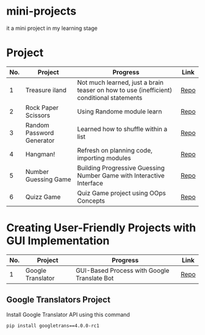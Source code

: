 # mini-projects
it a mini project in my learning stage 


# Project 
| No.  | Project                   | Progress                                                                                                              | Link                                                                                                                                                               |
|-----|---------------------------|-----------------------------------------------------------------------------------------------------------------------|--------------------------------------------------------------------------------------------------------------------------------------------------------------------|  
| 1  | Treasure iland  | Not much learned, just a brain teaser on how to use (inefficient) conditional statements                              | [Repo](https://github.com/Amit72777/mini-projects/blob/main/treasure_island.py)                                                |
| 2   | Rock Paper Scissors       | Using Randome module learn                                                                                           | [Repo](https://github.com/Amit72777/mini-projects/blob/main/rock_paper_sessior.py)                                  |
| 3   | Random Password Generator | Learned how to shuffle within a list                                                                                  | [Repo](https://github.com/Amit72777/mini-projects/blob/main/passsworld_gener)                                       |
| 4   | Hangman!                  | Refresh on planning code, importing modules                                                                           | [Repo](https://github.com/Amit72777/mini-projects/blob/main/hangman_game.py)|                                    
| 5  | Number Guessing Game      | Building Progressive Guessing Number Game with Interactive Interface | [Repo](https://github.com/Amit72777/mini-projects/blob/main/gessing_game.py)                                                 |
| 6  | Quizz Game                        | Quiz Game project using OOps Concepts                                                       | [Repo](https://github.com/Amit72777/mini-projects/blob/main/Quizz_Game.py)                                             |     

# Creating User-Friendly Projects with GUI Implementation 

| No.  | Project                   | Progress                                                                                                              | Link                                                                                                                                                               |
|-----|---------------------------|-----------------------------------------------------------------------------------------------------------------------|--------------------------------------------------------------------------------------------------------------------------------------------------------------------|  
| 1  | Google Translator   | GUI-Based Process with Google Translate Bot                            | [Repo](https://github.com/Amit72777/mini-projects/blob/main/googletrasn)                                                |

## Google Translators Project 
Install Google Translator API using this command 

 ```
 pip install googletrans==4.0.0-rc1
 ```
